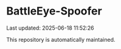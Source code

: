 # BattleEye-Spoofer

Last updated: 2025-06-18 11:52:26

This repository is automatically maintained.
